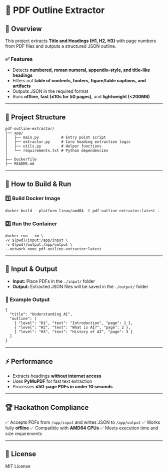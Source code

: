 # 📄 PDF Outline Extractor

## 📌 Overview

This project extracts **Title and Headings (H1, H2, H3)** with page numbers from PDF files and outputs a structured JSON outline.

### ✅ Features

* Detects **numbered, roman numeral, appendix-style, and title-like headings**
* Filters out **table of contents, footers, figure/table captions, and artifacts**
* Outputs JSON in the required format
* Runs **offline**, **fast (≤10s for 50 pages)**, and **lightweight (<200MB)**

---

## 📂 Project Structure

```
pdf-outline-extractor/
│── app/
│   ├── main.py          # Entry point script
│   ├── extractor.py     # Core heading extraction logic
│   ├── utils.py         # Helper functions
│   └── requirements.txt # Python dependencies
│
├── Dockerfile
├── README.md
```

---

## 🚀 How to Build & Run

### 1️⃣ Build Docker Image

```
docker build --platform linux/amd64 -t pdf-outline-extractor:latest .
```

### 2️⃣ Run the Container

```
docker run --rm \
-v $(pwd)/input:/app/input \
-v $(pwd)/output:/app/output \
--network none pdf-outline-extractor:latest
```

---

## 📄 Input & Output

* **Input:** Place PDFs in the `./input/` folder
* **Output:** Extracted JSON files will be saved in the `./output/` folder

### 📌 Example Output

```
{
  "title": "Understanding AI",
  "outline": [
    { "level": "H1", "text": "Introduction", "page": 1 },
    { "level": "H2", "text": "What is AI?", "page": 2 },
    { "level": "H3", "text": "History of AI", "page": 3 }
  ]
}
```

---

## ⚡ Performance

* Extracts headings **without internet access**
* Uses **PyMuPDF** for fast text extraction
* Processes **≤50-page PDFs in under 10 seconds**

---

## 🏆 Hackathon Compliance

✅ Accepts PDFs from `/app/input` and writes JSON to `/app/output`
✅ Works fully **offline**
✅ Compatible with **AMD64 CPUs**
✅ Meets execution time and size requirements

---

## 📜 License

MIT License
